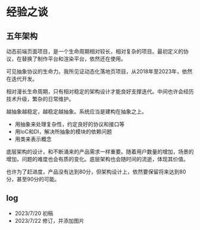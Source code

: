 # 经验之谈

## 五年架构

动态前端页面项目，是一个生命周期相对较长，相对复杂的项目。最初定义的协议，在替换了制作平台和渲染平台，依然还在使用。

可见抽象协议的生命力。我所见证动态化落地页项目，从2018年至2023年，依然在迭代开发。

相对漫长生命周期，只有相对稳定的架构设计才能良好支撑迭代。中间也许会经历技术升级，繁杂的日常维护。

越抽象越稳定，越稳定越抽象。系统应当是建构在抽象之上。

- 用抽象来处理复杂性，约定良好的协议和接口等
- 用IoC和DI，解决所抽象的模块的依赖问题
- 用类来表示概念

底层架构的设计，和不断涌来的产品需求一样重要。随着用户数量的增加，场景的增加，问题的难度也会有质的变化。底层架构也会随时间的流逝，体现其价值。

也许为了赶进度，产品没有达到80分，但架构设计上，依然要保留将来达到80分，甚至90分的可能。



## log

- 2023/7/20 初稿
- 2023/7/22 修订，并添加图片

